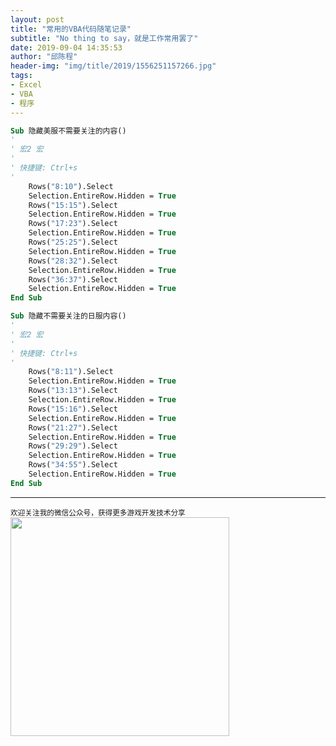 ```yaml
---
layout: post
title: "常用的VBA代码随笔记录"
subtitle: "No thing to say，就是工作常用罢了"
date: 2019-09-04 14:35:53
author: "邱陈程"
header-img: "img/title/2019/1556251157266.jpg"
tags:
- Excel
- VBA
- 程序
---
```



```vb
Sub 隐藏美服不需要关注的内容()
'
' 宏2 宏
'
' 快捷键: Ctrl+s
'
    Rows("8:10").Select
    Selection.EntireRow.Hidden = True
    Rows("15:15").Select
    Selection.EntireRow.Hidden = True
	Rows("17:23").Select
    Selection.EntireRow.Hidden = True
	Rows("25:25").Select
    Selection.EntireRow.Hidden = True
	Rows("28:32").Select
    Selection.EntireRow.Hidden = True
	Rows("36:37").Select
    Selection.EntireRow.Hidden = True
End Sub
```
```vb
Sub 隐藏不需要关注的日服内容()
'
' 宏2 宏
'
' 快捷键: Ctrl+s
'
    Rows("8:11").Select
    Selection.EntireRow.Hidden = True
    Rows("13:13").Select
    Selection.EntireRow.Hidden = True
	Rows("15:16").Select
    Selection.EntireRow.Hidden = True
	Rows("21:27").Select
    Selection.EntireRow.Hidden = True
	Rows("29:29").Select
    Selection.EntireRow.Hidden = True
	Rows("34:55").Select
    Selection.EntireRow.Hidden = True
End Sub
```
 
--------
<small class="img-hint">欢迎关注我的微信公众号，获得更多游戏开发技术分享</small>
<img src="https://pinkuburu.github.io/img/qrcode.jpg" width="350" height="350"/>
